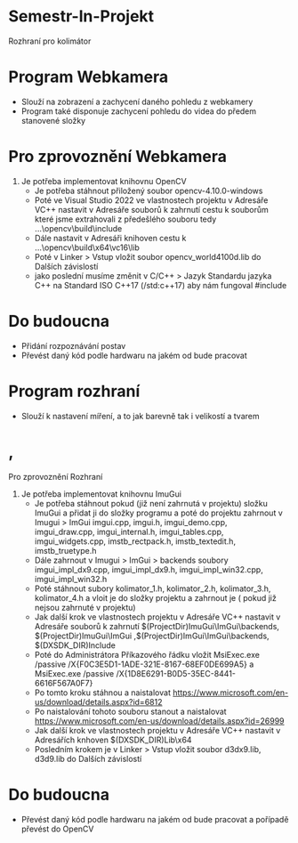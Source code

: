 # Semestr-ln-Projekt
Rozhraní pro kolimátor



# Program Webkamera 
- Slouží na zobrazení a zachycení daného pohledu z webkamery
- Program také disponuje zachycení pohledu do videa do předem stanovené složky

# Pro zprovoznění Webkamera
1) Je potřeba implementovat knihovnu OpenCV
   - Je potřeba stáhnout přiložený soubor opencv-4.10.0-windows
   - Poté ve Visual Studio 2022 ve vlastnostech projektu v Adresáře VC++ nastavit v Adresáře souborů k zahrnutí cestu k souborům které jsme extrahovali z předešlého souboru tedy ...\opencv\build\include
   - Dále nastavit v Adresáři knihoven cestu k ...\opencv\build\x64\vc16\lib
   - Poté v Linker > Vstup vložit soubor opencv_world4100d.lib do Dalších závislostí
   - jako poslední musíme změnit v C/C++ > Jazyk Standardu jazyka C++ na Standard ISO C++17 (/std:c++17) aby nám fungoval #include <filesystem>

# Do budoucna
- Přidání rozpoznávání postav 
- Převést daný kód podle hardwaru na jakém od bude pracovat


# Program rozhraní
- Slouží k nastavení míření, a to jak barevně tak i velikostí a tvarem

# ,
Pro zprovoznění Rozhraní
1) Je potřeba implementovat knihovnu ImuGui
   - Je potřeba stáhnout pokud (již není zahrnutá v projektu) složku ImuGui a přidat ji do složky programu a poté do projektu zahrnout v Imugui > ImGui imgui.cpp, imgui.h, imgui_demo.cpp, imgui_draw.cpp, imgui_internal.h, imgui_tables.cpp, imgui_widgets.cpp,
     imstb_rectpack.h, imstb_textedit.h, imstb_truetype.h
   - Dále zahrnout v Imugui > ImGui > backends soubory imgui_impl_dx9.cpp, imgui_impl_dx9.h, imgui_impl_win32.cpp, imgui_impl_win32.h
   - Poté stáhnout subory kolimator_1.h, kolimator_2.h, kolimator_3.h, kolimator_4.h a vloit je do složky projektu a zahrnout je ( pokud již nejsou zahrnuté v projektu)
   - Jak další krok ve vlastnostech projektu v Adresáře VC++ nastavit v Adresáře souborů k zahrnutí $(ProjectDir)ImuGui\ImGui\backends, $(ProjectDir)ImuGui\ImGui ,$(ProjectDir)ImGui\ImGui\backends, $(DXSDK_DIR)Include
   - Poté do Administrátora Příkazového řádku vložit MsiExec.exe /passive /X{F0C3E5D1-1ADE-321E-8167-68EF0DE699A5} a MsiExec.exe /passive /X{1D8E6291-B0D5-35EC-8441-6616F567A0F7}
   - Po tomto kroku stáhnou a naistalovat https://www.microsoft.com/en-us/download/details.aspx?id=6812 
   - Po naistalování tohoto souboru stanout a naistalovat https://www.microsoft.com/en-us/download/details.aspx?id=26999
   - Jak další krok ve vlastnostech projektu v Adresáře VC++ nastavit v Adresářích knhoven $(DXSDK_DIR)Lib\x64
   - Posledním krokem je v Linker > Vstup vložit soubor d3dx9.lib, d3d9.lib do Dalších závislostí

# Do budoucna
- Převést daný kód podle hardwaru na jakém od bude pracovat a pořípadě převést do OpenCV
